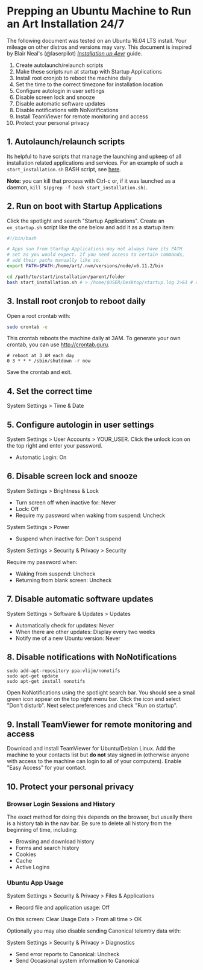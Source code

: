 # Prepping an Ubuntu Machine to Run an Art Installation 24/7

The following document was tested on an Ubuntu 16.04 LTS install. Your mileage on other distros and versions may vary. This document is inspired by Blair Neal's (@laserpilot) [*Installation up 4evr*](https://github.com/laserpilot/Installation_Up_4evr) guide.

1. Create autolaunch/relaunch scripts
2. Make these scripts run at startup with Startup Applications
3. Install root cronjob to reboot the machine daily
4. Set the time to the correct timezone for installation location
5. Configure autologin in user settings
6. Disable screen lock and snooze
7. Disable automatic software updates
8. Disable notifications with NoNotifications
9. Install TeamViewer for remote monitoring and access
10. Protect your personal privacy

## 1. Autolaunch/relaunch scripts

Its helpful to have scripts that manage the launching and upkeep of all installation related applications and services. For an example of such a `start_installation.sh` BASH script, see [here](https://gist.github.com/brannondorsey/b2f698283880061e4c935180c87aebd7).

**Note:** you can kill that process with Ctrl-c or, if it was launched as a daemon, `kill $(pgrep -f bash start_installation.sh)`.

## 2. Run on boot with Startup Applications

Click the spotlight and search "Startup Applications". Create an `on_startup.sh` script like the one below and add it as a startup item:

```bash
#!/bin/bash

# Apps sun from Startup Applications may not always have its PATH
# set as you would expect. If you need access to certain commands,
# add their paths manually like so.
export PATH=$PATH:/home/art/.nvm/versions/node/v6.11.2/bin

cd /path/to/start/installation/parent/folder
bash start_installation.sh # > /home/$USER/Desktop/startup.log 2>&1 # optionally log to Desktop
```

## 3. Install root cronjob to reboot daily

Open a root crontab with:

```bash
sudo crontab -e
```

This crontab reboots the machine daily at 3AM. To generate your own crontab, you can use http://crontab.guru.

```
# reboot at 3 AM each day
0 3 * * * /sbin/shutdown -r now
```

Save the crontab and exit.

## 4. Set the correct time

System Settings > Time & Date

## 5. Configure autologin in user settings

System Settings > User Accounts > YOUR_USER. Click the unlock icon on the top right and enter your password.

- Automatic Login: On

## 6. Disable screen lock and snooze

System Settings > Brightness & Lock

- Turn screen off when inactive for: Never
- Lock: Off
- Require my password when waking from suspend: Uncheck

System Settings > Power

-  Suspend when inactive for: Don't suspend

System Settings > Security & Privacy > Security

Require my password when:

- Waking from suspend: Uncheck
- Returning from blank screen: Uncheck

## 7. Disable automatic software updates

System Settings > Software & Updates > Updates

- Automatically check for updates: Never
- When there are other updates: Display every two weeks
- Notify me of a new Ubuntu version: Never

## 8. Disable notifications with NoNotifications

```
sudo add-apt-repository ppa:vlijm/nonotifs
sudo apt-get update
sudo apt-get install nonotifs
```

Open NoNotifications using the spotlight search bar. You should see a small green icon appear on the top right menu bar. Click the icon and select "Don't disturb". Next select preferences and check "Run on startup".

## 9. Install TeamViewer for remote monitoring and access

Download and install TeamViewer for Ubuntu/Debian Linux. Add the machine to your contacts list but **do not** stay signed in (otherwise anyone with access to the machine can login to all of your computers). Enable "Easy Access" for your contact.

## 10. Protect your personal privacy

### Browser Login Sessions and History

The exact method for doing this depends on the browser, but usually there is a history tab in the nav bar. Be sure to delete all history from the beginning of time, including:

- Browsing and download history
- Forms and search history
- Cookies
- Cache
- Active Logins

### Ubuntu App Usage

System Settings > Security & Privacy > Files & Applications

- Record file and application usage: Off

On this screen: Clear Usage Data > From all time > OK

Optionally you may also disable sending Canonical telemtry data with:

System Settings > Security & Privacy > Diagnostics

- Send error reports to Canonical: Uncheck
- Send Occasional system information to Canonical
